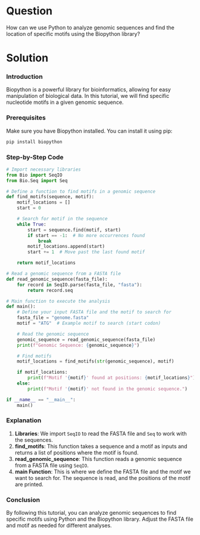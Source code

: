 # Question
How can we use Python to analyze genomic sequences and find the location of specific motifs using the Biopython library?

# Solution

### Introduction
Biopython is a powerful library for bioinformatics, allowing for easy manipulation of biological data. In this tutorial, we will find specific nucleotide motifs in a given genomic sequence.

### Prerequisites
Make sure you have Biopython installed. You can install it using pip:
```bash
pip install biopython
```

### Step-by-Step Code

```python
# Import necessary libraries
from Bio import SeqIO
from Bio.Seq import Seq

# Define a function to find motifs in a genomic sequence
def find_motifs(sequence, motif):
    motif_locations = []
    start = 0

    # Search for motif in the sequence
    while True:
        start = sequence.find(motif, start)
        if start == -1:  # No more occurrences found
            break
        motif_locations.append(start)
        start += 1  # Move past the last found motif

    return motif_locations

# Read a genomic sequence from a FASTA file
def read_genomic_sequence(fasta_file):
    for record in SeqIO.parse(fasta_file, "fasta"):
        return record.seq

# Main function to execute the analysis
def main():
    # Define your input FASTA file and the motif to search for
    fasta_file = "genome.fasta"
    motif = "ATG"  # Example motif to search (start codon)

    # Read the genomic sequence
    genomic_sequence = read_genomic_sequence(fasta_file)
    print(f"Genomic Sequence: {genomic_sequence}")

    # Find motifs
    motif_locations = find_motifs(str(genomic_sequence), motif)

    if motif_locations:
        print(f"Motif '{motif}' found at positions: {motif_locations}")
    else:
        print(f"Motif '{motif}' not found in the genomic sequence.")

if __name__ == "__main__":
    main()
```

### Explanation
1. **Libraries**: We import `SeqIO` to read the FASTA file and `Seq` to work with the sequences.
2. **find_motifs**: This function takes a sequence and a motif as inputs and returns a list of positions where the motif is found.
3. **read_genomic_sequence**: This function reads a genomic sequence from a FASTA file using `SeqIO`.
4. **main Function**: This is where we define the FASTA file and the motif we want to search for. The sequence is read, and the positions of the motif are printed.

### Conclusion
By following this tutorial, you can analyze genomic sequences to find specific motifs using Python and the Biopython library. Adjust the FASTA file and motif as needed for different analyses.
